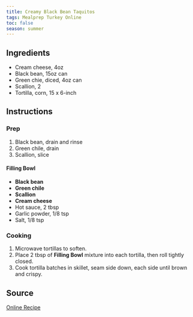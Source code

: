 ```yaml
---
title: Creamy Black Bean Taquitos
tags: Mealprep Turkey Online
toc: false
season: summer
---
```


## Ingredients
- Cream cheese, 4oz
- Black bean, 15oz can
- Green chie, diced, 4oz can
- Scallion, 2
- Tortilla, corn, 15 x 6-inch

## Instructions

### Prep
1. Black bean, drain and rinse
2. Green chile, drain
3. Scallion, slice

#### Filling Bowl
- **Black bean**
- **Green chile**
- **Scallion**
- **Cream cheese**
- Hot sauce, 2 tbsp
- Garlic powder, 1/8 tsp
- Salt, 1/8 tsp

### Cooking
1. Microwave tortillas to soften.
2. Place 2 tbsp of **Filling Bowl** mixture into each tortilla, then roll tightly closed.
3. Cook tortilla batches in skillet, seam side down, each side until brown and crispy.

## Source
[Online Recipe](https://www.budgetbytes.com/creamy-black-bean-taquitos/)